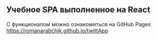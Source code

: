## Учебное SPA выполненное на React<br/>
С функционалом можно ознакомиться на GitHub Pages<br/>
https://romanarabchik.github.io/twittApp<br/>
